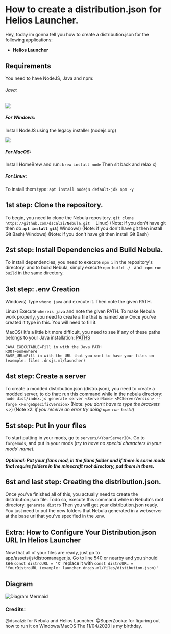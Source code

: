 # How to create a distribution.json for Helios Launcher.

Hey, today im gonna tell you how to create a distribution.json for the following applications:
- **Helios Launcher**

## Requirements
You need to have NodeJS, Java and npm:
###### Java:
![](https://i.imgur.com/VQZoYWq.png)

##### For Windows:
Install NodeJS using the legacy installer (nodejs.org)

![](https://i.imgur.com/NjiTQax.png)


##### For MacOS:
Install HomeBrew and run: 
``brew install node``
Then sit back and relax x)

##### For Linux:
To install them type:
``apt install nodejs default-jdk npm -y ``


## 1st step: Clone the repository.


To begin, you need to clone the Nebula repository.
``git clone https://github.com/dscalzi/Nebula.git  ``
Linux)
(Note: if you don't have git then do **``apt install git``**)
Windows)
(Note: if you don't have git then install Git Bash)
Windows)
(Note: if you don't have git then install Git Bash)

## 2st step: Install Dependencies and Build Nebula.
To install dependencies, you need to execute ``npm i``  in the repository's directory.
and to build Nebula, simply execute ``npm build ./ `` and `` npm run build`` in the same directory. 


## 3st step:   .env Creation
Windows)
Type ``where java`` and execute it. Then note the given PATH.

Linux)
Execute ``whereis java`` and note the given PATH.
To make Nebula work properly, you need to create a file that is named .env 
Once you've created it type in this. You will need to fill it.

MacOS)
It's a little bit more difficult, you need to see if any of these paths belongs to your Java installation: [PATHS](https://alvinalexander.com/java/mac-os-x-java_home-location/)
```
JAVA_EXECUTABLE=Fill in with the Java PATH
ROOT=Somewhere
BASE_URL=Fill in with the URL that you want to have your files on (exemple: files .dnsjs.ml/launcher) 
```

## 4st step: Create a server

To create a modded distribution.json (distro.json), you need to create a modded server, to do that: run this command while in the nebula directory:
`` node dist/index.js generate server <ServerName> <MCServerVersion> --forge <ForgeSpecificVersion>``
(Note: *you don't have to type the brackets <>*)
(Note x2: *if you receive an error try doing ``npm run build``*)
## 5st step:  Put in your files 
To start putting in your mods, go to ``servers/<YourServerID>``.
Go to ``forgemods``, and put in  your mods (*try to have no special characters in your mods' name*). 
##### Optional: Put your flans mod, in the flans folder and if there is some mods that require folders in the minecraft root directory, put them in there.

## 6st and last step: Creating the distribution.json.

Once you've finished all of this, you actually need to create the distribution.json file.
Todo so, execute this command while in Nebula's root directory.
`generate distro`
Then you will get your distribution.json ready. You just need to put the new folders that Nebula generated in a webserver at the base url that you've specified in the .env.
## Extra: How to Configure Your Distribution.json URL In Helios Launcher

Now that all of your files are ready, just go to app/assets/js/distromanager.js. Go to line 540 or nearby and you should see `const distroURL = 'X'` replace it with `const distroURL = 'YourDistroURL (example: launcher.dnsjs.ml/files/distibution.json)'`


## Diagram


![Diagram Mermaid](https://i.imgur.com/OmsIoe5.png)
### Credits: 
@dscalzi: for Nebula and Helios Launcher.
@SuperZooka: for figuring out how to run it on Windows/MacOS
The 11/04/2020 is my birthday.
<!--stackedit_data:
eyJoaXN0b3J5IjpbLTQ3OTExNDk4MF19
-->